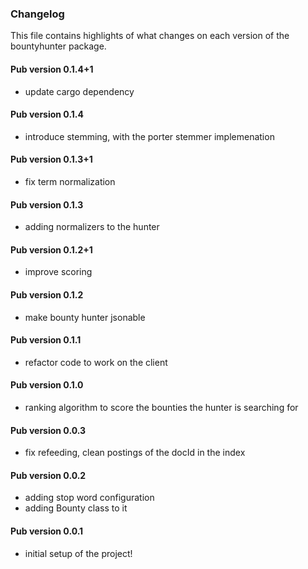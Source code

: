 ### Changelog ###

This file contains highlights of what changes on each version of the bountyhunter package.

#### Pub version 0.1.4+1 ####

- update cargo dependency 

#### Pub version 0.1.4 ####

- introduce stemming, with the porter stemmer implemenation

#### Pub version 0.1.3+1 ####

- fix term normalization

#### Pub version 0.1.3 ####

- adding normalizers to the hunter

#### Pub version 0.1.2+1 ####

- improve scoring

#### Pub version 0.1.2 ####

- make bounty hunter jsonable

#### Pub version 0.1.1 ####

- refactor code to work on the client

#### Pub version 0.1.0 ####

- ranking algorithm to score the bounties the hunter is searching for

#### Pub version 0.0.3 ####

- fix refeeding, clean postings of the docId in the index

#### Pub version 0.0.2 ####

- adding stop word configuration
- adding Bounty class to it

#### Pub version 0.0.1 ####

- initial setup of the project!
